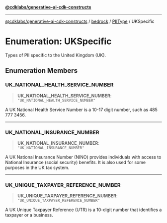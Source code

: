 [**@cdklabs/generative-ai-cdk-constructs**](../../../../../../README.md)

***

[@cdklabs/generative-ai-cdk-constructs](../../../../../../README.md) / [bedrock](../../../README.md) / [PIIType](../README.md) / UKSpecific

# Enumeration: UKSpecific

Types of PII specific to the United Kingdom (UK).

## Enumeration Members

### UK\_NATIONAL\_HEALTH\_SERVICE\_NUMBER

> **UK\_NATIONAL\_HEALTH\_SERVICE\_NUMBER**: `"UK_NATIONAL_HEALTH_SERVICE_NUMBER"`

A UK National Health Service Number is a 10-17 digit number, such as 485 777 3456.

***

### UK\_NATIONAL\_INSURANCE\_NUMBER

> **UK\_NATIONAL\_INSURANCE\_NUMBER**: `"UK_NATIONAL_INSURANCE_NUMBER"`

A UK National Insurance Number (NINO) provides individuals with access to National
Insurance (social security) benefits. It is also used for some purposes in the UK
tax system.

***

### UK\_UNIQUE\_TAXPAYER\_REFERENCE\_NUMBER

> **UK\_UNIQUE\_TAXPAYER\_REFERENCE\_NUMBER**: `"UK_UNIQUE_TAXPAYER_REFERENCE_NUMBER"`

A UK Unique Taxpayer Reference (UTR) is a 10-digit number that identifies a
taxpayer or a business.
